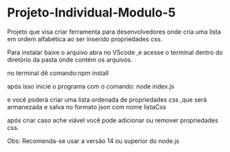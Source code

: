 # Projeto-Individual-Modulo-5

Projeto que visa criar ferramenta para desenvolvedores onde cria uma lista em ordem alfabética ao ser inserido propriedades css.

Para instalar baixe o arquivo abra no VScode ,e acesse o terminal dentro do diretório da pasta onde contém os arquivos.

no terminal dê comando:npm install

após isso inicie o programa com o comando: node index.js

e você poderá criar uma lista ordenada de propriedades css ,que será armanezada e salva no formato json com nome listaCss

após criar caso ache viável você pode adicionar ou remover propriedades css.

Obs: Recomenda-se usar a versão 14 ou superior do node.js
